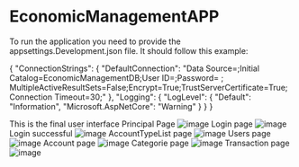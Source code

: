 # EconomicManagementAPP

To run the application you need to provide the appsettings.Development.json file.
It should follow this example:

{
  "ConnectionStrings": {
    "DefaultConnection": "Data Source=<SERVER>;Initial Catalog=EconomicManagementDB;User ID=<USER>;Password=<PASSWORD> <PASSWORD>; MultipleActiveResultSets=False;Encrypt=True;TrustServerCertificate=True;Connection Timeout=30;"
  },
  "Logging": {
    "LogLevel": {
      "Default": "Information",
      "Microsoft.AspNetCore": "Warning"
    }
  }
}

 This is the final user interface
  Principal Page
  ![image](https://user-images.githubusercontent.com/44473257/161437760-a335dd20-0ea0-4ba2-b2eb-915c2433424e.png)
  Login page
  ![image](https://user-images.githubusercontent.com/44473257/161437839-d711199e-ee99-49f2-ac2b-18579579a9a3.png)
  Login successful
  ![image](https://user-images.githubusercontent.com/44473257/161437857-2cba23c9-996d-4c4e-929d-7f8e8fe0fc53.png)
  AccountTypeList page
  ![image](https://user-images.githubusercontent.com/44473257/161437869-07134154-5bf3-4436-9ca5-600880cf3751.png)
  Users page
  ![image](https://user-images.githubusercontent.com/44473257/161437872-6afd3989-044f-45cb-9978-571af130ad4e.png)
  Account page
  ![image](https://user-images.githubusercontent.com/44473257/161437876-3b5f340a-80ff-4dd5-ac5e-77d3e0dea090.png)
  Categorie page
  ![image](https://user-images.githubusercontent.com/44473257/161437882-25bc1166-d742-41fd-98bf-27af0742dfd8.png)
  Transaction page
  ![image](https://user-images.githubusercontent.com/44473257/161437900-e7a3f92b-4bf9-4517-a705-abade3c894ba.png)

